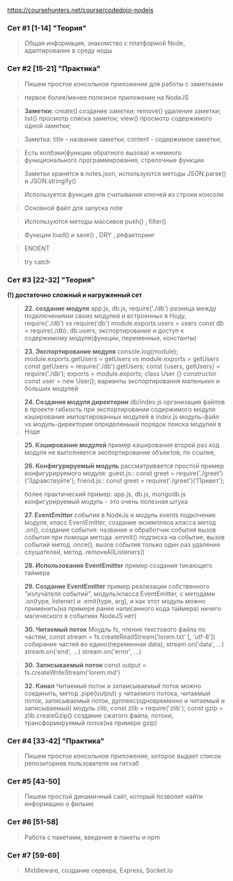 https://coursehunters.net/course/codedojo-nodejs

### Сет #1 [1-14]  "Теория"
 > Общая информация, знакомство с платформой Node, адаптирование в среду ноды






### Сет #2 [15-21]  "Практика"
 > Пишем простое консольное приложение для работы с заметками

 > первое более/менее полезное приложение на NodeJS

 > __Заметки:__ 
 create() создание заметки; 
 remove() удаление заметки; 
 list() просмотр списка заметок;
 view() просмотр содержимого одной заметки;


 > Заметка: 
 title - название заметки;
 content - содержимое заметки;


 > Есть колбэки(функции обратного вызова) и немного функционального программирования,
 стрелочные функции

 > Заметки хранятся в notes.json,
 используются методы JSON.parse() и JSON.stringify()

 > Используется функция для считывания ключей из строки консоли

 > Основной файл для запуска note

 > Используются методы массивов push() , filter()

 > Функции load() и save() , DRY ,  рефакторинг

 > ENOENT

 > try catch







### Сет #3 [22-32] "Теория"
__(!) достаточно сложный и нагруженный сет__


 > __22. создание модуля__
 app.js, db.js, require('./db')
 разница между подключениями своих модулей и встроенных в Ноду, require('./db')  vs  require('db')
 module.exports.users = users
 const db = require(./db);
 db.users;
 экспортирование и доступ к содержимому модуля(функции, переменные, константы)

 
 > __23. Экспортирование модуля__
 console.log(module);
 module.exports.getUsers = getUsers   vs   module.exports = getUsers
 const getUsers = require('./db').getUsers;
 const {users, getUsers} = require('./db');
 exports = module.exports;
 class User {}
 constructor
 const user = new User();
 варианты экспортирования маленьких и больших модулей


 > __24. Создания модуля директории__
 db/index.js
 организация файлов в проекте
 гибкость при экспортировании содержимого модуля
 кэширование импортированных модулей в index.js
 модуль-файл   vs   модуль-директория
 определеныый порядок поиска модулей в Ноде


 > __25. Кэширование модулей__
 пример кэширования
 второй раз код модуля не выполняется
 экспортирование объектов, по ссылке, 


 > __26. Конфигурируемый модуль__
 рассматривается простой пример конфигурируемого модуля:
 guest.js::  const greet = require('./greet')('Здравствуйте');
 friend.js:: const greet = require('./greet')('Привет');
 
 > более практический пример:
 app.js, db.js, mongodb.js
 конфигурируемый модуль - это очень полезная штука


 > __27. EventEmitter__
 события в NodeJs и модуль events
 подклчение модуля, класс EventEmitter, создание экземпляоа класса
 метод .on(), создание события: название и обработчик события
 вызов события при помощи метода .emmit()
 подписка на событие, вызов событий
 метод .once(), вызов события только один раз
 удаление слушателей, метод .removeAllListeners()


 > __28. Использование EventEmitter__
 пример создания тикающего таймера


 > __29. Создание EventEmitter__
 пример реализации собственного "излучателя событий", модуль/класса EventEmitter,
 с методами .on(type, listener) и .emit(type, arg), 
 и как этот модуль можно применить(на примере ранее написанного кода таймера)
 ничего магического в событиях NodeJS нет)
 

 > __30. Читаемый поток__
 Моудль fs, чтение текстового файла по частям,
 const stream = fs.createReadStream('lorem.txt' [, 'utf-8'])
 собирание частей во едино(переменная data),
 stream.on('data', ...)
 stream.on('end', ...)
 stream.on('error', ...)


 > __30. Записываемый поток__
 const output = fs.createWriteStream('lorem.md')


 > __32. Канал__
 Читаемый поток и запаисываемый поток можно соединить,
 метод .pipe(output) у читаемого потока,
 читаемый поток, записываемый поток, дуплекс(одновременно и читаемый и записываемый)
 модуль zlib,
 const zlib = require('zlib');
 const gzip = zlib.createGzip()
 создание сжатого файла,
 потоки, трансформируемый поток(на примере gzip)









### Сет #4 [33-42]  "Практика"
 > Пишем простое консольное  приложение, которое выдает список репозиториев пользователя на гитхаб


### Сет #5 [43-50]
 > Пишем простой динамичный сайт, который позволит найти информацию о фильме


### Сет #6 [51-58]
 > Работа с пакетами, введение в пакеты и npm


### Сет #7 [59-69]
 > Middleware, создание сервера, Express, Socket.io 
